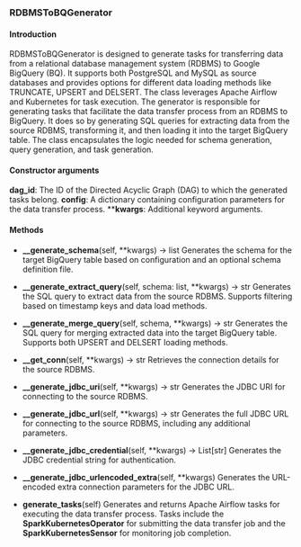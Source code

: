 ### RDBMSToBQGenerator 

#### Introduction
RDBMSToBQGenerator is designed to generate tasks for transferring data from a relational database management system (RDBMS) to Google BigQuery (BQ). It supports both PostgreSQL and MySQL as source databases and provides options for different data loading methods like TRUNCATE, UPSERT and DELSERT. The class leverages Apache Airflow and Kubernetes for task execution.
The generator is responsible for generating tasks that facilitate the data transfer process from an RDBMS to BigQuery. It does so by generating SQL queries for extracting data from the source RDBMS, transforming it, and then loading it into the target BigQuery table. The class encapsulates the logic needed for schema generation, query generation, and task generation.

#### Constructor arguments
**dag_id**: The ID of the Directed Acyclic Graph (DAG) to which the generated tasks belong.
**config**: A dictionary containing configuration parameters for the data transfer process.
****kwargs**: Additional keyword arguments.

#### Methods
- **__generate_schema**(self, **kwargs) -> list
Generates the schema for the target BigQuery table based on configuration and an optional schema definition file.

- **__generate_extract_query**(self, schema: list, **kwargs) -> str
Generates the SQL query to extract data from the source RDBMS. Supports filtering based on timestamp keys and data load methods.

- **__generate_merge_query**(self, schema, **kwargs) -> str
Generates the SQL query for merging extracted data into the target BigQuery table. Supports both UPSERT and DELSERT loading methods.

- **__get_conn**(self, **kwargs) -> str
Retrieves the connection details for the source RDBMS.

- **__generate_jdbc_uri**(self, **kwargs) -> str
Generates the JDBC URI for connecting to the source RDBMS.

- **__generate_jdbc_url**(self, **kwargs) -> str
Generates the full JDBC URL for connecting to the source RDBMS, including any additional parameters.

- **__generate_jdbc_credential**(self, **kwargs) -> List[str]
Generates the JDBC credential string for authentication.

- **__generate_jdbc_urlencoded_extra**(self, **kwargs)
Generates the URL-encoded extra connection parameters for the JDBC URL.

- **generate_tasks**(self)
Generates and returns Apache Airflow tasks for executing the data transfer process. Tasks include the **SparkKubernetesOperator** for submitting the data transfer job and the **SparkKubernetesSensor** for monitoring job completion.